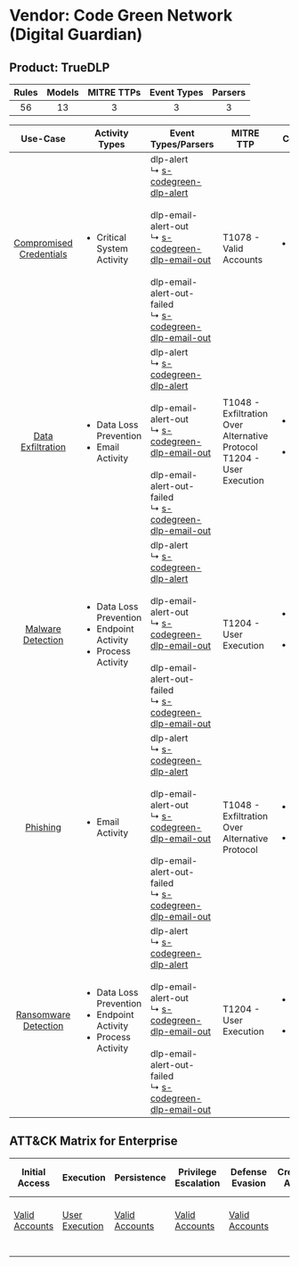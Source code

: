 Vendor: Code Green Network (Digital Guardian)
=============================================
Product: TrueDLP
----------------
| Rules | Models | MITRE TTPs | Event Types | Parsers |
|:-----:|:------:|:----------:|:-----------:|:-------:|
|  56   |   13   |     3      |      3      |    3    |

|                                 Use-Case                                  | Activity Types                                                                            | Event Types/Parsers                                                                                                                                                                                                                                                                                                                              | MITRE TTP                                                                    | Content                                               |
|:-------------------------------------------------------------------------:| ----------------------------------------------------------------------------------------- | ------------------------------------------------------------------------------------------------------------------------------------------------------------------------------------------------------------------------------------------------------------------------------------------------------------------------------------------------ | ---------------------------------------------------------------------------- | ----------------------------------------------------- |
| [Compromised Credentials](../UseCases/usecase_compromised_credentials.md) | <ul><li>Critical System Activity</li></ul>                                                |  dlp-alert<br> ↳ [s-codegreen-dlp-alert](../Parsers/parserContent_s-codegreen-dlp-alert.md)<br><br> dlp-email-alert-out<br> ↳ [s-codegreen-dlp-email-out](../Parsers/parserContent_s-codegreen-dlp-email-out.md)<br><br> dlp-email-alert-out-failed<br> ↳ [s-codegreen-dlp-email-out](../Parsers/parserContent_s-codegreen-dlp-email-out.md)<br> | T1078 - Valid Accounts<br>                                                   | <ul><li>1 Rules</li></ul>                             |
|       [Data Exfiltration](../UseCases/usecase_data_exfiltration.md)       | <ul><li>Data Loss Prevention</li><li>Email Activity</li></ul>                             |  dlp-alert<br> ↳ [s-codegreen-dlp-alert](../Parsers/parserContent_s-codegreen-dlp-alert.md)<br><br> dlp-email-alert-out<br> ↳ [s-codegreen-dlp-email-out](../Parsers/parserContent_s-codegreen-dlp-email-out.md)<br><br> dlp-email-alert-out-failed<br> ↳ [s-codegreen-dlp-email-out](../Parsers/parserContent_s-codegreen-dlp-email-out.md)<br> | T1048 - Exfiltration Over Alternative Protocol<br>T1204 - User Execution<br> | <ul><li>51 Rules</li></ul><ul><li>12 Models</li></ul> |
|       [Malware Detection](../UseCases/usecase_malware_detection.md)       | <ul><li>Data Loss Prevention</li><li>Endpoint Activity</li><li>Process Activity</li></ul> |  dlp-alert<br> ↳ [s-codegreen-dlp-alert](../Parsers/parserContent_s-codegreen-dlp-alert.md)<br><br> dlp-email-alert-out<br> ↳ [s-codegreen-dlp-email-out](../Parsers/parserContent_s-codegreen-dlp-email-out.md)<br><br> dlp-email-alert-out-failed<br> ↳ [s-codegreen-dlp-email-out](../Parsers/parserContent_s-codegreen-dlp-email-out.md)<br> | T1204 - User Execution<br>                                                   | <ul><li>5 Rules</li></ul><ul><li>1 Models</li></ul>   |
|                [Phishing](../UseCases/usecase_phishing.md)                | <ul><li>Email Activity</li></ul>                                                          |  dlp-alert<br> ↳ [s-codegreen-dlp-alert](../Parsers/parserContent_s-codegreen-dlp-alert.md)<br><br> dlp-email-alert-out<br> ↳ [s-codegreen-dlp-email-out](../Parsers/parserContent_s-codegreen-dlp-email-out.md)<br><br> dlp-email-alert-out-failed<br> ↳ [s-codegreen-dlp-email-out](../Parsers/parserContent_s-codegreen-dlp-email-out.md)<br> | T1048 - Exfiltration Over Alternative Protocol<br>                           | <ul><li>7 Rules</li></ul><ul><li>2 Models</li></ul>   |
|    [Ransomware Detection](../UseCases/usecase_ransomware_detection.md)    | <ul><li>Data Loss Prevention</li><li>Endpoint Activity</li><li>Process Activity</li></ul> |  dlp-alert<br> ↳ [s-codegreen-dlp-alert](../Parsers/parserContent_s-codegreen-dlp-alert.md)<br><br> dlp-email-alert-out<br> ↳ [s-codegreen-dlp-email-out](../Parsers/parserContent_s-codegreen-dlp-email-out.md)<br><br> dlp-email-alert-out-failed<br> ↳ [s-codegreen-dlp-email-out](../Parsers/parserContent_s-codegreen-dlp-email-out.md)<br> | T1204 - User Execution<br>                                                   | <ul><li>5 Rules</li></ul><ul><li>1 Models</li></ul>   |

ATT&CK Matrix for Enterprise
----------------------------
| Initial Access                                                      | Execution                                                           | Persistence                                                         | Privilege Escalation                                                | Defense Evasion                                                     | Credential Access | Discovery | Lateral Movement | Collection | Command and Control | Exfiltration                                                                                | Impact |
| ------------------------------------------------------------------- | ------------------------------------------------------------------- | ------------------------------------------------------------------- | ------------------------------------------------------------------- | ------------------------------------------------------------------- | ----------------- | --------- | ---------------- | ---------- | ------------------- | ------------------------------------------------------------------------------------------- | ------ |
| [Valid Accounts](https://attack.mitre.org/techniques/T1078)<br><br> | [User Execution](https://attack.mitre.org/techniques/T1204)<br><br> | [Valid Accounts](https://attack.mitre.org/techniques/T1078)<br><br> | [Valid Accounts](https://attack.mitre.org/techniques/T1078)<br><br> | [Valid Accounts](https://attack.mitre.org/techniques/T1078)<br><br> |                   |           |                  |            |                     | [Exfiltration Over Alternative Protocol](https://attack.mitre.org/techniques/T1048)<br><br> |        |